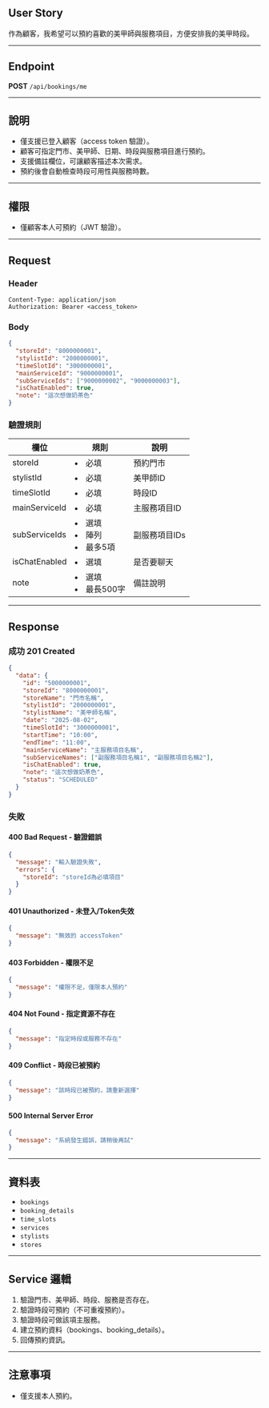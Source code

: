 ## User Story

作為顧客，我希望可以預約喜歡的美甲師與服務項目，方便安排我的美甲時段。

---

## Endpoint

**POST** `/api/bookings/me`

---

## 說明

- 僅支援已登入顧客（access token 驗證）。
- 顧客可指定門市、美甲師、日期、時段與服務項目進行預約。
- 支援備註欄位，可讓顧客描述本次需求。
- 預約後會自動檢查時段可用性與服務時數。

---

## 權限

- 僅顧客本人可預約（JWT 驗證）。

---

## Request

### Header

```http
Content-Type: application/json
Authorization: Bearer <access_token>
```

### Body

```json
{
  "storeId": "8000000001",
  "stylistId": "2000000001",
  "timeSlotId": "3000000001",
  "mainServiceId": "9000000001",
  "subServiceIds": ["9000000002", "9000000003"],
  "isChatEnabled": true,
  "note": "這次想做奶茶色"
}
```

### 驗證規則

| 欄位          | 規則                        | 說明          |
| ------------- | --------------------------- | ------------- |
| storeId       | <li>必填                    | 預約門市      |
| stylistId     | <li>必填                    | 美甲師ID      |
| timeSlotId    | <li>必填                    | 時段ID        |
| mainServiceId | <li>必填                    | 主服務項目ID  |
| subServiceIds | <li>選填<li>陣列<li>最多5項 | 副服務項目IDs |
| isChatEnabled | <li>選填                    | 是否要聊天    |
| note          | <li>選填<li>最長500字       | 備註說明      |

---

## Response

### 成功 201 Created

```json
{
  "data": {
    "id": "5000000001",
    "storeId": "8000000001",
    "storeName": "門市名稱",
    "stylistId": "2000000001",
    "stylistName": "美甲師名稱",
    "date": "2025-08-02",
    "timeSlotId": "3000000001",
    "startTime": "10:00",
    "endTime": "11:00",
    "mainServiceName": "主服務項目名稱",
    "subServiceNames": ["副服務項目名稱1", "副服務項目名稱2"],
    "isChatEnabled": true,
    "note": "這次想做奶茶色",
    "status": "SCHEDULED"
  }
}
```

### 失敗

#### 400 Bad Request - 驗證錯誤

```json
{
  "message": "輸入驗證失敗",
  "errors": {
    "storeId": "storeId為必填項目"
  }
}
```

#### 401 Unauthorized - 未登入/Token失效

```json
{
  "message": "無效的 accessToken"
}
```

#### 403 Forbidden - 權限不足

```json
{
  "message": "權限不足，僅限本人預約"
}
```

#### 404 Not Found - 指定資源不存在

```json
{
  "message": "指定時段或服務不存在"
}
```

#### 409 Conflict - 時段已被預約

```json
{
  "message": "該時段已被預約，請重新選擇"
}
```

#### 500 Internal Server Error

```json
{
  "message": "系統發生錯誤，請稍後再試"
}
```

---

## 資料表

- `bookings`
- `booking_details`
- `time_slots`
- `services`
- `stylists`
- `stores`

---

## Service 邏輯

1. 驗證門市、美甲師、時段、服務是否存在。
2. 驗證時段可預約（不可重複預約）。
3. 驗證時段可做該項主服務。
4. 建立預約資料（bookings、booking_details）。
5. 回傳預約資訊。

---

## 注意事項

- 僅支援本人預約。
